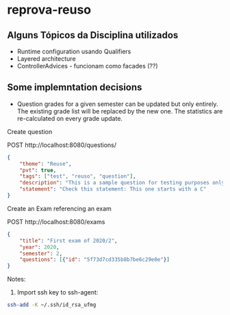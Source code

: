 # reprova-reuso

## Alguns Tópicos da Disciplina utilizados
* Runtime configuration usando Qualifiers
* Layered architecture
* ControllerAdvices - funcionam como facades (??)

## Some implemntation decisions
* Question grades for a given semester can be updated but only entirely. The existing grade list will be replaced by the new one. The statistics are re-calculated on every grade update.


Create question

POST http://localhost:8080/questions/


```json
{
    "theme": "Reuse",
    "pvt": true,
    "tags": ["test", "reuso", "question"],
    "description": "This is a sample question for testing purposes only.",
    "statement": "Check this statement: This one starts with a C"
}
```


Create an Exam referencing an exam

POST http://localhost:8080/exams

```json
{
    "title": "First exam of 2020/2",
    "year": 2020,
    "semester": 2,
    "questions": [{"id": "5f73d7cd335b8b7be6c29e0e"}]
}
```

Notes:
1. Import ssh key to ssh-agent:
```bash
ssh-add -K ~/.ssh/id_rsa_ufmg
```
